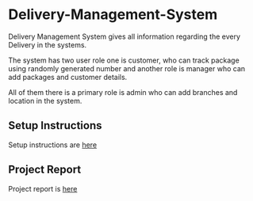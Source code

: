 # Delivery-Management-System

Delivery Management System gives all information regarding the every Delivery in the systems.

The system has two user role one is customer, who can track package using randomly generated number and another role is manager who can add packages and customer details.

All of them there is a primary role is admin who can add branches and location in the system.

## Setup Instructions

Setup instructions are [here](Setup-Instructions.md)

## Project Report

Project report is [here](Project-Report.md)
